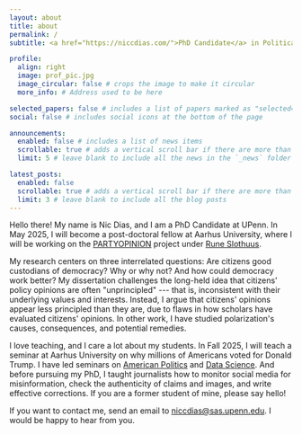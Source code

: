 ```yaml
---
layout: about
title: about
permalink: /
subtitle: <a href="https://niccdias.com/">PhD Candidate</a> in Political Science and Communication at the University of Pennsylvania<br><hr><br>

profile:
  align: right
  image: prof_pic.jpg
  image_circular: false # crops the image to make it circular
  more_info: # Address used to be here

selected_papers: false # includes a list of papers marked as "selected={true}"
social: false # includes social icons at the bottom of the page

announcements:
  enabled: false # includes a list of news items
  scrollable: true # adds a vertical scroll bar if there are more than 3 news items
  limit: 5 # leave blank to include all the news in the `_news` folder

latest_posts:
  enabled: false
  scrollable: true # adds a vertical scroll bar if there are more than 3 new posts items
  limit: 3 # leave blank to include all the blog posts
---
```


Hello there! My name is Nic Dias, and I am a PhD Candidate at UPenn. In May 2025, I will become a post-doctoral fellow at Aarhus University, where I will be working on the [PARTYOPINION](https://ps.au.dk/en/research/researcher-websites/rune-slothuus/current-research/) project under [Rune Slothuus](https://ps.au.dk/en/research/researcher-websites/rune-slothuus/).

My research centers on three interrelated questions: Are citizens good custodians of democracy? Why or why not? And how could democracy work better? My dissertation challenges the long-held idea that citizens' policy opinions are often "unprincipled" --- that is, inconsistent with their underlying values and interests. Instead, I argue that citizens' opinions appear less principled than they are, due to flaws in how scholars have evaluated citizens' opinions. In other work, I have studied polarization's causes, consequences, and potential remedies.

I love teaching, and I care a lot about my students. In Fall 2025, I will teach a seminar at Aarhus University on why millions of Americans voted for Donald Trump. I have led seminars on [American Politics](https://live-sas-www-polisci.pantheon.sas.upenn.edu/node/8993) and [Data Science](https://live-sas-www-polisci.pantheon.sas.upenn.edu/node/9007). And before pursuing my PhD, I taught journalists how to monitor social media for misinformation, check the authenticity of claims and images, and write effective corrections. If you are a former student of mine, please say hello!

If you want to contact me, send an email to [niccdias@sas.upenn.edu](mailto:niccdias@sas.upenn.edu). I would be happy to hear from you.
